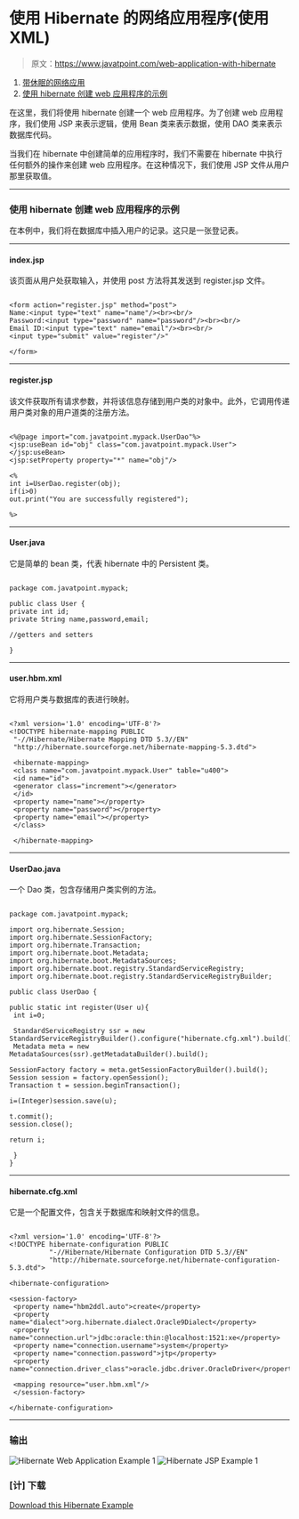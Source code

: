 # 使用 Hibernate 的网络应用程序(使用 XML)

> 原文：<https://www.javatpoint.com/web-application-with-hibernate>

1.  [带休眠的网络应用](#)
2.  [使用 hibernate 创建 web 应用程序的示例](#ex)

在这里，我们将使用 hibernate 创建一个 web 应用程序。为了创建 web 应用程序，我们使用 JSP 来表示逻辑，使用 Bean 类来表示数据，使用 DAO 类来表示数据库代码。

当我们在 hibernate 中创建简单的应用程序时，我们不需要在 hibernate 中执行任何额外的操作来创建 web 应用程序。在这种情况下，我们使用 JSP 文件从用户那里获取值。

* * *

### 使用 hibernate 创建 web 应用程序的示例

在本例中，我们将在数据库中插入用户的记录。这只是一张登记表。

* * *

#### index.jsp

该页面从用户处获取输入，并使用 post 方法将其发送到 register.jsp 文件。

```

<form action="register.jsp" method="post">
Name:<input type="text" name="name"/><br><br/>
Password:<input type="password" name="password"/><br><br/>
Email ID:<input type="text" name="email"/><br><br/>
<input type="submit" value="register"/>"

</form>

```

* * *

#### register.jsp

该文件获取所有请求参数，并将该信息存储到用户类的对象中。此外，它调用传递用户类对象的用户道类的注册方法。

```

<%@page import="com.javatpoint.mypack.UserDao"%>
<jsp:useBean id="obj" class="com.javatpoint.mypack.User">
</jsp:useBean>
<jsp:setProperty property="*" name="obj"/>

<%
int i=UserDao.register(obj);
if(i>0)
out.print("You are successfully registered");

%>

```

* * *

#### User.java

它是简单的 bean 类，代表 hibernate 中的 Persistent 类。

```

package com.javatpoint.mypack;

public class User {
private int id;
private String name,password,email;

//getters and setters

}

```

* * *

#### user.hbm.xml

它将用户类与数据库的表进行映射。

```

<?xml version='1.0' encoding='UTF-8'?>
<!DOCTYPE hibernate-mapping PUBLIC
 "-//Hibernate/Hibernate Mapping DTD 5.3//EN"
 "http://hibernate.sourceforge.net/hibernate-mapping-5.3.dtd">

 <hibernate-mapping>
 <class name="com.javatpoint.mypack.User" table="u400">
 <id name="id">
 <generator class="increment"></generator>
 </id>
 <property name="name"></property>
 <property name="password"></property>
 <property name="email"></property>
 </class>

 </hibernate-mapping>

```

* * *

#### UserDao.java

一个 Dao 类，包含存储用户类实例的方法。

```

package com.javatpoint.mypack;  

import org.hibernate.Session;
import org.hibernate.SessionFactory;
import org.hibernate.Transaction;
import org.hibernate.boot.Metadata;
import org.hibernate.boot.MetadataSources;
import org.hibernate.boot.registry.StandardServiceRegistry;
import org.hibernate.boot.registry.StandardServiceRegistryBuilder;

public class UserDao {  

public static int register(User u){  
 int i=0;  

 StandardServiceRegistry ssr = new StandardServiceRegistryBuilder().configure("hibernate.cfg.xml").build();
 Metadata meta = new MetadataSources(ssr).getMetadataBuilder().build();

SessionFactory factory = meta.getSessionFactoryBuilder().build();
Session session = factory.openSession();
Transaction t = session.beginTransaction(); 

i=(Integer)session.save(u);  

t.commit();  
session.close();  

return i;  

 }  
}  

```

* * *

#### hibernate.cfg.xml

它是一个配置文件，包含关于数据库和映射文件的信息。

```

<?xml version='1.0' encoding='UTF-8'?>
<!DOCTYPE hibernate-configuration PUBLIC
          "-//Hibernate/Hibernate Configuration DTD 5.3//EN"
          "http://hibernate.sourceforge.net/hibernate-configuration-5.3.dtd">

<hibernate-configuration>

<session-factory>
 <property name="hbm2ddl.auto">create</property>
 <property name="dialect">org.hibernate.dialect.Oracle9Dialect</property>
 <property name="connection.url">jdbc:oracle:thin:@localhost:1521:xe</property>
 <property name="connection.username">system</property>
 <property name="connection.password">jtp</property>
 <property name="connection.driver_class">oracle.jdbc.driver.OracleDriver</property>

 <mapping resource="user.hbm.xml"/>
 </session-factory>

</hibernate-configuration>

```

* * *

### 输出

![Hibernate Web Application Example 1](../img/0bb4a123a01b1005980ce99a4d5153a9.png) ![Hibernate JSP Example 1](../img/fb01ffc578c407ff9b756724bcbe23d4.png)

### [计] 下载

[Download this Hibernate Example](src/hb/register.zip)